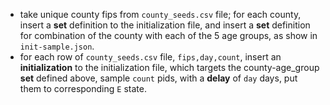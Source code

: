 - take unique county fips from `county_seeds.csv` file; for each county, insert a **set** definition to the initialization file, and insert a **set** definition for combination of the county with each of the 5 age groups, as show in `init-sample.json`.
- for each row of `county_seeds.csv` file, `fips,day,count`, insert an **initialization** to the initialization file, which targets the county-age_group **set** defined above, sample `count` pids, with a **delay** of `day` days, put them to corresponding `E` state.
